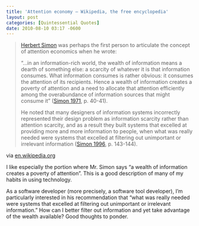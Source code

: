 ```yaml
---
title: 'Attention economy – Wikipedia, the free encyclopedia'
layout: post
categories: [Quintessential Quotes]
date: 2010-08-10 03:17 -0600
---
```


> [Herbert Simon](http://en.wikipedia.org/wiki/Herbert_Simon "Herbert Simon")
> was perhaps the first person to articulate the concept of attention
> economics when he wrote:
>
> “…in an information-rich world, the wealth of information means a
> dearth of something else: a scarcity of whatever it is that
> information consumes. What information consumes is rather obvious: it
> consumes the attention of its recipients. Hence a wealth of
> information creates a poverty of attention and a need to allocate that
> attention efficiently among the overabundance of information sources
> that might consume it” ([Simon 1971](http://en.wikipedia.org/wiki/Attention_economy#CITEREFSimon1971),
> p. 40-41).
>
> He noted that many designers of information systems incorrectly
> represented their design problem as information scarcity rather than
> attention scarcity, and as a result they built systems that excelled
> at providing more and more information to people, when what was really
> needed were systems that excelled at filtering out unimportant or
> irrelevant information ([Simon 1996](http://en.wikipedia.org/wiki/Attention_economy#CITEREFSimon1996),
> p. 143-144).

via [en.wikipedia.org](http://en.wikipedia.org/wiki/Attention_economy)

I like especially the portion where Mr. Simon says “a wealth of information creates a poverty of attention”. This is a good description of many of my habits in using technology.

As a software developer (more precisely, a software tool developer), I’m particularly interested in his recommendation that “what was really needed were systems that excelled at filtering out unimportant or irrelevant information.” How can I better filter out information and yet take advantage of the wealth available? Good thoughts to ponder.
